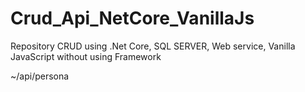 # Crud_Api_NetCore_VanillaJs
Repository CRUD using .Net Core, SQL SERVER, Web service, Vanilla JavaScript without using Framework

~/api/persona
